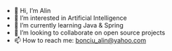 - 👋 Hi, I’m Alin
- 👀 I’m interested in Artificial Intelligence
- 🌱 I’m currently learning Java & Spring
- 💞️ I’m looking to collaborate on open source projects
- 📫 How to reach me: bonciu_alin@yahoo.com

<!---
Bonch2001/Bonch2001 is a ✨ special ✨ repository because its `README.md` (this file) appears on your GitHub profile.
You can click the Preview link to take a look at your changes.
--->
